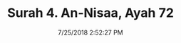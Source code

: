 ---
title       : "Surah 4. An-Nisaa, Ayah 72"
date        : 7/25/2018 2:52:27 PM
draft       : false
type        : "quran"
layout      : "compare"
BookCode    : "CMP"
SurahNumber : "4"
AyahNumber  : "72"
TotalAyah   : "176"
---